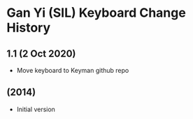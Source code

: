 Gan Yi (SIL) Keyboard Change History
=======================

1.1 (2 Oct 2020)
------------------
* Move keyboard to Keyman github repo

(2014)
------------------
* Initial version
